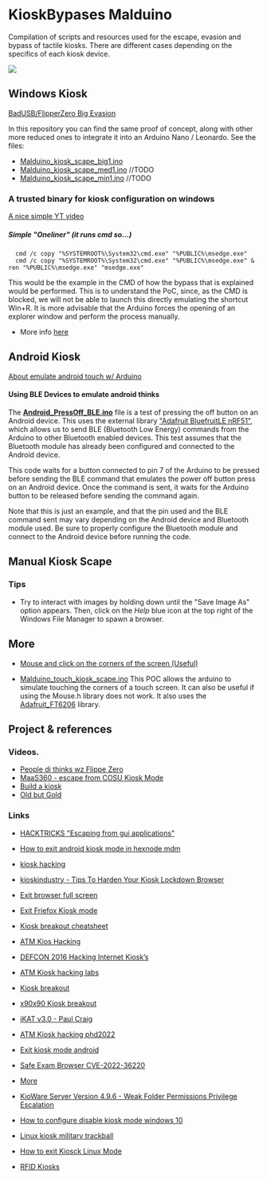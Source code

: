 # KioskBypases Malduino
Compilation of scripts and resources used for the escape, evasion and bypass of tactile kiosks. There are different cases depending on the specifics of each kiosk device.

![](https://external-preview.redd.it/atm-kiosk-hacking-2022-payment-village-v0-yKep09vUlzYnBDacaGGBXYXT-nUA_sCgBQfmlsvRZDw.jpg?width=640&crop=smart&auto=webp&s=4f50d108e6a3ae9d084ba69a05f165bbb64e2849)

## Windows Kiosk

[BadUSB/FlipperZero Big Evasion](https://github.com/nocomp/Kiosk-evasion-BADUsb-Bruteforce)

In this repository you can find the same proof of concept, along with other more reduced ones to integrate it into an Arduino Nano / Leonardo. 
See the files:

- [Malduino_kiosk_scape_big1.ino](https://github.com/jomoza/Awesome-Kiosk-Hacking/blob/main/Malduino_kiosk_scape_big1.ino)
- [Malduino_kiosk_scape_med1.ino]() //TODO
- [Malduino_kiosk_scape_min1.ino]() //TODO

### A trusted binary for kiosk configuration on windows

[A nice simple YT video](https://www.youtube.com/watch?v=aBMvFmoMFMI)

##### Simple "Oneliner" (it runs cmd so...)
```
  cmd /c copy "%SYSTEMROOT%\System32\cmd.exe" "%PUBLIC%\msedge.exe"
  cmd /c copy "%SYSTEMROOT%\System32\cmd.exe" "%PUBLIC%\msedge.exe" & ren "%PUBLIC%\msedge.exe" "msedge.exe"
```

This would be the example in the CMD of how the bypass that is explained would be performed. This is to understand the PoC, since, as the CMD is blocked, we will not be able to launch this directly emulating the shortcut Win+R. It is more advisable that the Arduino forces the opening of an explorer window and perform the process manually.

- More info [here](https://blog.nviso.eu/2022/05/24/breaking-out-of-windows-kiosks-using-only-microsoft-edge/)

## Android Kiosk

[About emulate android touch w/ Arduino](https://forum.arduino.cc/t/how-to-use-arduino-input-to-emulate-touch-on-android/140732)

#### Using BLE Devices to emulate android thinks

The [**Android_PressOff_BLE.ino**](https://github.com/jomoza/Awesome-Kiosk-Hacking/blob/main/Android_PressOff_BLE.ino) file is a test of pressing the off button on an Android device. This uses the external library ["Adafruit BluefruitLE nRF51"](https://learn.adafruit.com/adafruit-feather-32u4-bluefruit-le/installing-ble-library), which allows us to send BLE (Bluetooth Low Energy) commands from the Arduino to other Bluetooth enabled devices. This test assumes that the Bluetooth module has already been configured and connected to the Android device.

This code waits for a button connected to pin 7 of the Arduino to be pressed before sending the BLE command that emulates the power off button press on an Android device. Once the command is sent, it waits for the Arduino button to be released before sending the command again.

Note that this is just an example, and that the pin used and the BLE command sent may vary depending on the Android device and Bluetooth module used. Be sure to properly configure the Bluetooth module and connect to the Android device before running the code.

## Manual Kiosk Scape
### Tips
- Try to interact with images by holding down until the "Save Image As" option appears. Then, click on the *Help* blue icon at the top right of the Windows File Manager to spawn a browser.

## More

- [Mouse and click on the corners of the screen (Useful)](https://github.com/jomoza/Awesome-Kiosk-Hacking/blob/main/Malduino_kiosk_Corner_Clicks.ino)

- [Malduino_touch_kiosk_scape.ino](https://github.com/jomoza/Awesome-Kiosk-Hacking/blob/main/Malduino_touch_kiosk_scape.ino) This POC allows the arduino to simulate touching the corners of a touch screen. It can also be useful if using the Mouse.h library does not work. It also uses the [Adafruit_FT6206](https://github.com/adafruit/Adafruit_FT6206_Library) library.

## Project & references

### Videos.

- [People di thinks wz Flippe Zero](https://www.youtube.com/shorts/fEbEJ2AoIP0)
- [MaaS360 - escape from COSU Kiosk Mode](https://www.youtube.com/watch?v=3cDX-5KTB18)
- [Build a kiosk](https://www.youtube.com/watch?v=hf96SQqOoRs)
- [Old but Gold](https://external-preview.redd.it/6Y_KRDqa1628iIBcnOl3kEg3cekA58CNQLru9HxYwNE.gif?format=mp4&s=5262cebdf02bba73ee1b51108e29ef1dbb9b37ee)


### Links

- [HACKTRICKS "Escaping from gui applications"](https://book.hacktricks.xyz/hardware-physical-access/escaping-from-gui-applications)
- [How to exit android kiosk mode in hexnode mdm](https://www.hexnode.com/mobile-device-management/help/how-to-exit-android-kiosk-mode-in-hexnode-mdm/)
- [kiosk hacking](https://www.kiosksimple.com/blogs/news/kiosk-hacking)
- [kioskindustry - Tips To Harden Your Kiosk Lockdown Browser](https://kioskindustry.org/kiosk-hacking-tips-to-harden-your-kiosk/)
- [Exit browser full screen](https://unix.stackexchange.com/questions/702690/exit-browser-in-full-screen)
- [Exit Friefox Kiosk mode](https://superuser.com/questions/424411/how-to-exit-firefox-kiosk-mode)
- [Kiosk breakout cheatsheet](https://pentestdiary.blogspot.com/2017/12/kiosk-breakout-cheatsheet.html)
- [ATM Kios Hacking](https://boschko.ca/atm-kiosk-hacking-phd2022/)
- [DEFCON 2016 Hacking Internet Kiosk’s](https://media.defcon.org/DEF%20CON%2016/DEF%20CON%2016%20presentations/DEF%20CON%2016%20-%20craig.pdf)
- [ATM Kiosk hacking labs](https://boschko.ca/atm-kiosk-hacking-labs/)
- [Kiosk breakout](https://ppn.snovvcrash.rocks/pentest/infrastructure/kiosk-breakout)
- [x90x90 Kiosk breakout](https://www.x90x90.net/tools/2022/11/02/Kiosk-Breakout.html)
- [iKAT v3.0 - Paul Craig](http://www.ikat.kronicd.net/Windows/)
- [ATM Kiosk hacking phd2022](https://boschko.ca/atm-kiosk-hacking-phd2022/)


- [Exit kiosk mode android](https://help.airdroid.com/hc/en-us/articles/4402066691611--Guide-How-to-exit-the-Kiosk-Mode-)
- [Safe Exam Browser CVE-2022-36220](https://nvd.nist.gov/vuln/detail/CVE-2022-36220)
- [More](https://github.com/SafeExamBrowser/seb-win-refactoring/issues/434)
- [KioWare Server Version 4.9.6 - Weak Folder Permissions Privilege Escalation](https://www.exploit-db.com/exploits/46093)
- [How to configure disable kiosk mode windows 10](https://www.makeuseof.com/how-to-configure-disable-kiosk-mode-windows-10/#:~:text=To%20disable%20kiosk%20mode%2C%20go,on%20the%20Remove%20kiosk%20button.)
- [Linux kiosk military trackball](http://www.maciejkola.pl/linux-kiosk-military-trackball-and-hp-terminal-hacking/)
- [How to exit Kiosck Linux Mode](https://askubuntu.com/questions/884275/how-to-exit-from-kiosk-mode)

- [RFID Kiosks](https://www.atlasrfidstore.com/rfid-kiosks)
